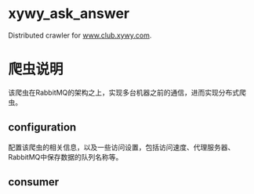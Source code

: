 # xywy_ask_answer
Distributed crawler for www.club.xywy.com.
# 爬虫说明
该爬虫在RabbitMQ的架构之上，实现多台机器之前的通信，进而实现分布式爬虫。
## configuration
配置该爬虫的相关信息，以及一些访问设置，包括访问速度、代理服务器、RabbitMQ中保存数据的队列名称等。
## consumer
